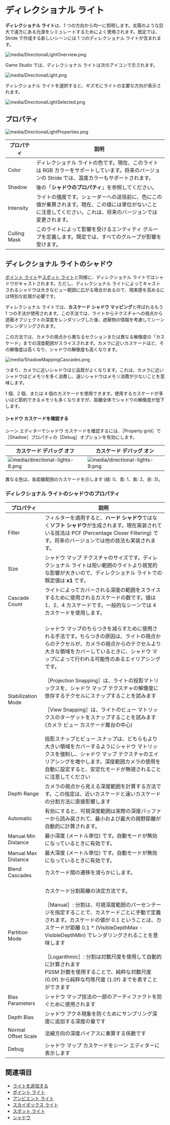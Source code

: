 # ディレクショナル ライト

**ディレクショナル ライト**は、1 つの方向から均一に照明します。太陽のような巨大で遠方にある光源をシミュレートするためによく使用されます。既定では、Stride で作成する新しいシーンには 1 つのディレクショナル ライトが含まれます。

![media/DirectionalLightOverview.png](media/DirectionalLightOverview.png)

Game Studio では、ディレクショナル ライトは次のアイコンで示されます。

![media/DirectionalLight.png](media/DirectionalLight.png)

ディレクショナル ライトを選択すると、ギズモにライトの主要な方向が表示されます。

![media/DirectionalLightSelected.png](media/DirectionalLightSelected.png)

## プロパティ

![media/DirectionalLightProperties.png](media/DirectionalLightProperties.png)

| プロパティ     | 説明                                                                                    
| ------------ | ---------- |
| Color        | ディレクショナル ライトの色です。現在、このライトは RGB カラーをサポートしています。将来のバージョンの Stride では、温度カラーもサポートされます。
| Shadow      | 後の「**シャドウのプロパティ**」を参照してください。
|Intensity | ライトの強度です。シェーダーへの送信前に、色にこの値が乗算されます。現在、この値には単位がないことに注意してください。これは、将来のバージョンでは変更されます。
| Culling Mask | このライトによって影響を受けるエンティティ グループを定義します。既定では、すべてのグループが影響を受けます。

## ディレクショナル ライトのシャドウ

[ポイント ライト](point-lights.md)や[スポット ライト](spot-lights.md)と同様に、ディレクショナル ライトではシャドウがキャストされます。ただし、ディレクショナル ライトによってキャストされるシャドウは大きなビュー範囲に広がる場合があるので、現実感を高めるには特別な処理が必要です。

ディレクショナル ライトでは、**カスケード シャドウ マッピング**と呼ばれるもう 1 つの手法が使用されます。この手法では、ライトからテクスチャへの視点から遮蔽オブジェクトの深度をレンダリングした後、遮蔽物の情報を考慮してシーンがレンダリングされます。

この方法では、カメラの視点から異なるセクションまたは異なる解像度の「カスケード」までの深度範囲がスライスされます。カメラに近いカスケードほど、その解像度は高くなり、シャドウの解像度も高くなります。

![media/ShadowMappingCascades.png](media/ShadowMappingCascades.png)

つまり、カメラに近いシャドウほど品質がよくなります。これは、カメラに近いシャドウほどメモリを多く消費し、遠いシャドウはメモリ消費が少ないことを意味します。

1 個、2 個、または 4 個のカスケードを使用できます。使用するカスケードが多いほど節約できるメモリも多くなりますが、距離全体でシャドウの解像度が低下します。

#### シャドウ カスケードを確認する

シーン エディターでシャドウ カスケードを確認するには、［Property grid］で［Shadow］プロパティの［Debug］オプションを有効にします。

| カスケード デバッグ オフ                                                   | カスケード デバッグ オン                                                    |
| -------------------------------------------------------------------- | -------------------------------------------------------------------- |
| ![media/directional-lights-8.png](media/directional-lights-8.png)  | ![media/directional-lights-9.png](media/directional-lights-9.png)  |

異なる色は、各距離範囲のカスケードを示します (緑: 0、青: 1、紫: 2、赤: 3)。

### ディレクショナル ライトのシャドウのプロパティ

| プロパティ            | 説明                                                        
| ------------------- | ------------
| Filter              | フィルターを適用すると、**ハード シャドウ**ではなく**ソフト シャドウ**が生成されます。現在実装されている技法は PCF (Percentage Closer Filtering) です。将来のバージョンでは他の技法も実装されます。
| Size                | シャドウ マップ テクスチャのサイズです。ディレクショナル ライトは短い範囲のライトより視覚的な影響が大きいので、ディレクショナル ライトでの既定値は **x1** です。
| Cascade Count       | ライトによってカバーされる深度の範囲をスライスするために使用されるカスケードの数です。値は 1、2、4 カスケードです。一般的なシーンでは 4 カスケードを使用します。
| Stabilization Mode  | <br>シャドウ マップのちらつきを減らすために使用される手法です。ちらつきの原因は、ライトの視点からのテクセルが、カメラの視点からのテクセルより大きな領域をカバーしているときに、シャドウ マップによって行われる可能性のあるエイリアシングです。</br> <br>［Projection Snapping］は、ライトの投影マトリックスを、シャドウ マップ テクスチャの解像度に依存するテクセルにスナップすることを試みます</br> <br>［View Snapping］は、ライトのビュー マトリックスのターゲットをスナップすることを試みます (カメラ ビュー カスケード錐台の中心)</br> <br>投影スナップとビュー スナップは、どちらもより大きい領域をカバーするようにシャドウ マトリックスを強制し、シャドウ マップ テクスチャのエイリアシングを増やします。深度範囲カメラの使用を自動に設定すると、安定化モードが無視されることに注意してください</br>
| Depth Range         | カメラの視点から見える深度範囲を計算する方法です。この指定は、近いカスケードと遠いカスケードの分割方法に直接影響します
| Automatic           | 有効にすると、可視深度範囲は実際の深度バッファーから読み戻されて、最小および最大の視野距離が自動的に計算されます。
| Manual Min Distance | 最小深度 (メートル単位) です。自動モードが無効になっているときに有効です。
| Manual Max Distance | 最大深度 (メートル単位) です。自動モードが無効になっているときに有効です。
| Blend Cascades      | カスケード間の遷移を滑らかにします。  
| Partition Mode      | <br>カスケード分割距離の決定方法です。</br> <br>［Manual］: 分割は、可視深度範囲のパーセンテージを指定することで、カスケードごとに手動で定義されます。カスケードの値が 0.1 ということは、カスケードが距離 0.1 * (VisibleDepthMax - VisibleDepthMin) でレンダリングされることを意味します<br> <br>［Logarithmic］: 分割は対数尺度を使用して自動的に計算されます <br> PSSM 計数を使用することで、純粋な対数尺度 (0.0f) から純粋な均等尺度 (1.0f) までを表すことができます<br>
| Bias Parameters     | シャドウ マップ技法の一部のアーティファクトを防ぐために使用されます
| Depth Bias          | シャドウ アクネ現象を防ぐためにサンプリング深度に追加する深度の量です
| Normal Offset Scale | 法線方向の深度バイアスに乗算する係数です
| Debug               | シャドウ マップ カスケードをシーン エディターに表示します

## 関連項目

* [ライトを追加する](add-a-light.md)
* [ポイント ライト](point-lights.md)
* [アンビエント ライト](ambient-lights.md)
* [スカイボックス ライト](skybox-lights.md)
* [スポット ライト](spot-lights.md)
* [シャドウ](shadows.md)
